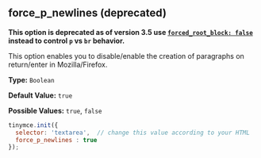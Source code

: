 ## force_p_newlines (deprecated)

**This option is deprecated as of version 3.5 use [`forced_root_block: false`](#forced_root_block) instead to control `p` vs `br` behavior.**

This option enables you to disable/enable the creation of paragraphs on return/enter in Mozilla/Firefox.

**Type:** `Boolean`

**Default Value:** `true`

**Possible Values:** `true`, `false`

```js
tinymce.init({
  selector: 'textarea',  // change this value according to your HTML
  force_p_newlines : true
});
```
